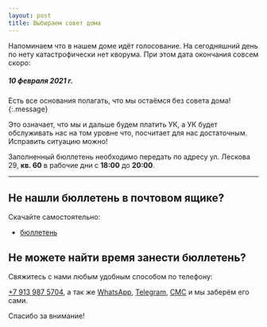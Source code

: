 ```yaml
---
layout: post
title: Выбираем совет дома
---
```


Напоминаем что в нашем доме идёт голосование. На сегодняшний день по нету катастрофически нет кворума. При этом дата окончания совсем скоро:

##### **10 февраля 2021 г.**

Eсть все основания полагать, что мы остаёмся без совета дома!
{:.message}

Это означает, что мы и дальше будем  платить УК, а УК будет обслуживать нас на том уровне что, посчитает для нас достаточным.  Исправить ситуацию можно!

Заполненный бюллетень необходимо передать по адресу ул. Лескова 29, **кв. 60** в рабочие дни с **18:00** до **20:00**.

-----

## Не нашли бюллетень в почтовом ящике?

Скачайте самостоятельно:
* [бюллетень](http://bit.ly/3qdbvok)

## Не можете найти время занести бюллетень?

Свяжитесь с нами любым удобным способом по телефону:

[+7 913 987 5704](tel:+79139875704), а так же [WhatsApp](https://wa.me/79139875704), [Telegram](https://t.me/LidaSkr), [СМС](sms:+79139875704) и мы заберём его сами.


Спасибо за внимание!
